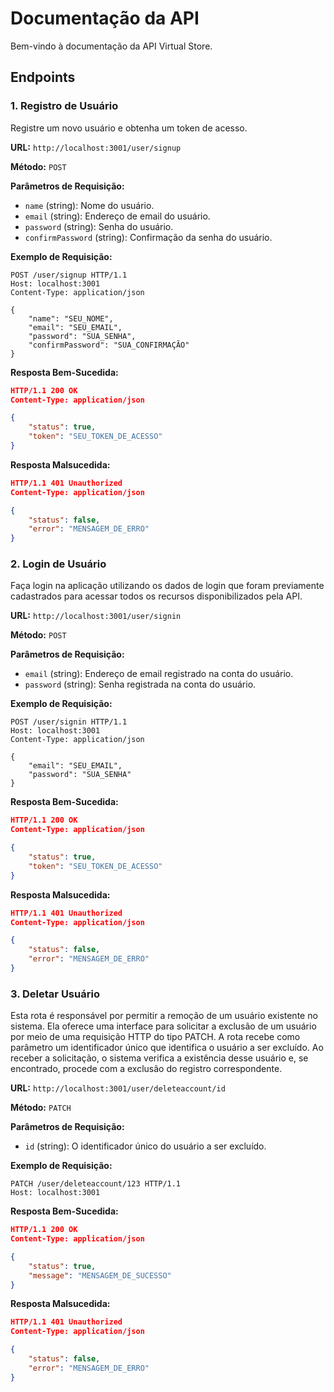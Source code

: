 # Documentação da API

Bem-vindo à documentação da API Virtual Store.

## Endpoints

### 1. Registro de Usuário

Registre um novo usuário e obtenha um token de acesso.

**URL:** `http://localhost:3001/user/signup`

**Método:** `POST`

**Parâmetros de Requisição:**

-   `name` (string): Nome do usuário.
-   `email` (string): Endereço de email do usuário.
-   `password` (string): Senha do usuário.
-   `confirmPassword` (string): Confirmação da senha do usuário.

**Exemplo de Requisição:**

```http
POST /user/signup HTTP/1.1
Host: localhost:3001
Content-Type: application/json

{
    "name": "SEU_NOME",
    "email": "SEU_EMAIL",
    "password": "SUA_SENHA",
    "confirmPassword": "SUA_CONFIRMAÇÃO"
}
```

**Resposta Bem-Sucedida:**

```json
HTTP/1.1 200 OK
Content-Type: application/json

{
    "status": true,
    "token": "SEU_TOKEN_DE_ACESSO"
}
```

**Resposta Malsucedida:**

```json
HTTP/1.1 401 Unauthorized
Content-Type: application/json

{
    "status": false,
    "error": "MENSAGEM_DE_ERRO"
}
```

### 2. Login de Usuário

Faça login na aplicação utilizando os dados de login que foram previamente cadastrados para acessar todos os recursos disponibilizados pela API.

**URL:** `http://localhost:3001/user/signin`

**Método:** `POST`

**Parâmetros de Requisição:**

-   `email` (string): Endereço de email registrado na conta do usuário.
-   `password` (string): Senha registrada na conta do usuário.

**Exemplo de Requisição:**

```http
POST /user/signin HTTP/1.1
Host: localhost:3001
Content-Type: application/json

{
    "email": "SEU_EMAIL",
    "password": "SUA_SENHA"
}
```

**Resposta Bem-Sucedida:**

```json
HTTP/1.1 200 OK
Content-Type: application/json

{
    "status": true,
    "token": "SEU_TOKEN_DE_ACESSO"
}
```

**Resposta Malsucedida:**

```json
HTTP/1.1 401 Unauthorized
Content-Type: application/json

{
    "status": false,
    "error": "MENSAGEM_DE_ERRO"
}
```

### 3. Deletar Usuário

Esta rota é responsável por permitir a remoção de um usuário existente no sistema. Ela oferece uma interface para solicitar a exclusão de um usuário por meio de uma requisição HTTP do tipo PATCH. A rota recebe como parâmetro um identificador único que identifica o usuário a ser excluído. Ao receber a solicitação, o sistema verifica a existência desse usuário e, se encontrado, procede com a exclusão do registro correspondente.

**URL:** `http://localhost:3001/user/deleteaccount/id`

**Método:** `PATCH`

**Parâmetros de Requisição:**

-   `id` (string): O identificador único do usuário a ser excluído.

**Exemplo de Requisição:**

```http
PATCH /user/deleteaccount/123 HTTP/1.1
Host: localhost:3001
```

**Resposta Bem-Sucedida:**

```json
HTTP/1.1 200 OK
Content-Type: application/json

{
    "status": true,
    "message": "MENSAGEM_DE_SUCESSO"
}
```

**Resposta Malsucedida:**

```json
HTTP/1.1 401 Unauthorized
Content-Type: application/json

{
    "status": false,
    "error": "MENSAGEM_DE_ERRO"
}
```
